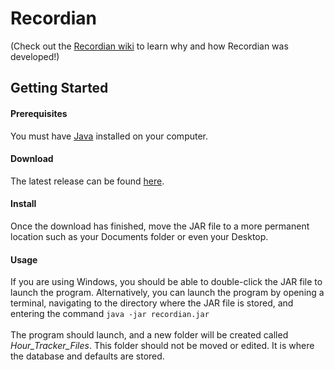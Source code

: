 # Recordian
(Check out the [Recordian wiki](https://github.com/kwilliams3/Recordian/wiki) to learn why and how Recordian was developed!)

## Getting Started


#### Prerequisites
You must have [Java](https://java.com/en/download/) installed on your computer.

#### Download
The latest release can be found [here](https://github.com/kwilliams3/Recordian/releases).

#### Install
Once the download has finished, move the JAR file to a more permanent location such as your Documents folder or even your Desktop.

#### Usage
If you are using Windows, you should be able to double-click the JAR file to launch the program. Alternatively, you can launch the program by opening a terminal, navigating to the directory where the JAR file is stored, and entering the command `java -jar recordian.jar`
<br>
<br>
The program should launch, and a new folder will be created called *Hour_Tracker_Files*. This folder should not be moved or edited. It is where the database and defaults are stored.